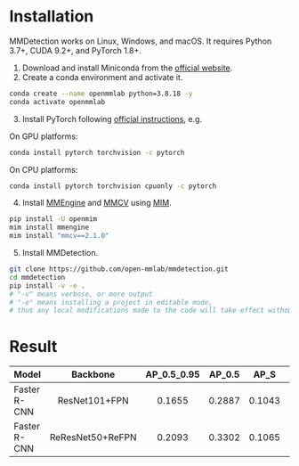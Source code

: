 # Installation
MMDetection works on Linux, Windows, and macOS. It requires Python 3.7+, CUDA 9.2+, and PyTorch 1.8+.

1. Download and install Miniconda from the [official website](https://docs.conda.io/en/latest/miniconda.html).
2. Create a conda environment and activate it.
```bash
conda create --name openmmlab python=3.8.18 -y
conda activate openmmlab
```
3. Install PyTorch following [official instructions](https://pytorch.org/get-started/locally/), e.g.

On GPU platforms:
```bash
conda install pytorch torchvision -c pytorch
```

On CPU platforms:
```bash
conda install pytorch torchvision cpuonly -c pytorch
```

4. Install [MMEngine](https://github.com/open-mmlab/mmengine) and [MMCV](https://github.com/open-mmlab/mmcv) using [MIM](https://github.com/open-mmlab/mim).
```bash
pip install -U openmim
mim install mmengine
mim install "mmcv==2.1.0"
```

5. Install MMDetection.
```bash
git clone https://github.com/open-mmlab/mmdetection.git
cd mmdetection
pip install -v -e .
# "-v" means verbose, or more output
# "-e" means installing a project in editable mode,
# thus any local modifications made to the code will take effect without reinstallation.
```

# Result
| Model | Backbone | AP_0.5_0.95 | AP_0.5 | AP_S | AP_M | AP_L | F1 | Config | Download |
| ------ |:-------------:|:----------------------:|:----------------------:|:----------------------:|:----------------------:|:----------------------:|:----------------------:|:----------------------:|:----------------------:|
| Faster R-CNN| ResNet101+FPN | 0.1655 | 0.2887 | 0.1043 | 0.2219 | 0.3041 | 0.1962 | [config](https://drive.google.com/file/d/1cKF3iFt67XU_e3wqI9XBW4TqJQsP5osH/view?usp=drive_link) | [model](https://drive.google.com/file/d/1CvPknKVzF9U1ezjQQ_y5z58JdVPLLPLH/view?usp=drive_link) |
| Faster R-CNN| ReResNet50+ReFPN | 0.2093 | 0.3302 | 0.1065 | 0.3046 | 0.3879 | 0.2222 | [config](https://drive.google.com/file/d/1hZOAyUss7aZ1ZaQpmP7VGXXFrqlR6F9J/view?usp=sharing) | [model](https://drive.google.com/file/d/1mu47U0s4N8P0YpHJhrQ6RCG-K1vnVwNQ/view?usp=sharing) |